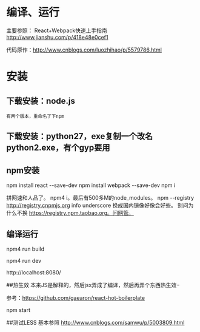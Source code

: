 编译、运行
=======

主要参照： React+Webpack快速上手指南 http://www.jianshu.com/p/418e48e0cef1

代码原作：http://www.cnblogs.com/luozhihao/p/5579786.html

# 安装

## 下载安装：node.js
    有两个版本，重命名了下npm
    
## 下载安装：python27，exe复制一个改名python2.exe，有个gyp要用

## npm安装
   npm install react --save-dev
   npm install webpack --save-dev
   npm i
   
   
   拼网速和人品了。  npm4 i。最后有500多M的node_modules。 
   npm --registry http://registry.cnpmjs.org info underscore 换成国内镜像好像会好些。
   别问为什么不换 https://registry.npm.taobao.org。问网管。
   
## 编译运行
npm4 run build

npm4 run dev
   
http://localhost:8080/

##热生效
  本来JS是解释的，然后jsx弄成了编译，然后再弄个东西热生效··
  
  参考：https://github.com/gaearon/react-hot-boilerplate
  
  npm start

##测试LESS
  基本参照 http://www.cnblogs.com/samwu/p/5003809.html